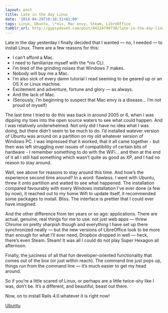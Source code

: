 ```yaml
---
layout: post
title: Late in the day Linux
date: '2014-04-29T10:18:31+01:00'
tags: Linux, Ubuntu, \*nix, Mac envy, Steam, LibreOffice
tumblr_url: http://gypsydave5.com/post/84224799738/late-in-the-day-linux
---
```

Late in the day yesterday I finally decided that I wanted — no, I needed — to install Linux. There are a few reasons for this:

- I can’t afford a Mac.
- I need to familiarize myself with the \*nix CLI.
- I’m tired of the grinding noises that Windows 7 makes.
- Nobody will buy me a Mac.
- I’m also sick of every damn tutorial I read seeming to be geared up or an OS X or Linux machine.
- Excitement and adventure, fortune and glory — as always.
- And the lack of Mac.
- (Seriously, I’m beginning to suspect that Mac envy is a disease… I’m not proud of myself)

The last time I tried to do this was back in around 2005 or 6, when I was dipping my toes into the open source waters to see what could happen. And I was relatively underwhelmed. Not only did I have no idea what I was doing, but there didn’t seem to be much to do. I’d installed watever version of Ubuntu was around on a partition on my old whatever version of Windows PC. I was impressed that it worked, that it all came together - but then was left struggling over issues of compatibility of certain bits of hardware - I remember something to do with the WiFi… and then at the end of it all I still had something which wasn’t quite as good as XP, and I had no reason to stay around.

Well, see above for reasons to stay around this time. And how’s the experience second time around? In a word: flawless. I went with Ubuntu, threw it onto partition and waited to see what happened. The installation compared favourably with every Windows installation I’ve ever done (a few by now), it reached out to my home Wifi to update itself, it recommended some packages to install. Bliss. The interface is prettier that I could ever have imagined.

And the other difference from ten years or so ago: applications. There are actual, genuine, real things for me to use. not just web apps — threw Chrome on pretty sharpish though and everything I have set up there synchronized neatly — but the new versions of LibreOffice look to be more than enough for what I’ll ever need, Dropbox dropped in well — heck, there’s even Steam. Steam! It was all I could do not play Super Hexagon all afternoon.

Finally, the juiciness of all that fun developer-oriented functionality that comes out of the box (or just within reach). The command line just pops up, things run from the command line — it’s much easier to get my head around.

So if you’re a little scared of Linux, or perhaps are a little twice-shy like I was, don’t be. It’s a different, and beautiful, beast out there.

Now, on to install Rails 4.0.whatever it is right now!

[Ubuntu](http://www.ubuntu.com/)
